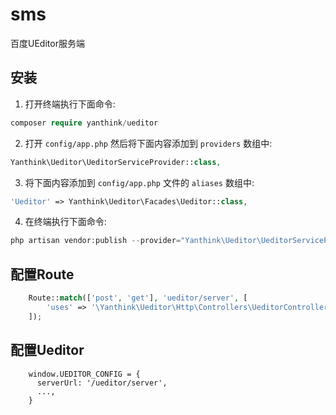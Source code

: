 # sms
百度UEditor服务端

## 安装

1) 打开终端执行下面命令:
```php
composer require yanthink/ueditor
```

2) 打开 ```config/app.php``` 然后将下面内容添加到 ```providers``` 数组中:
```php
Yanthink\Ueditor\UeditorServiceProvider::class,
```

3) 将下面内容添加到 ```config/app.php``` 文件的 ```aliases``` 数组中:
```php
'Ueditor' => Yanthink\Ueditor\Facades\Ueditor::class,
```

4) 在终端执行下面命令:
```php
php artisan vendor:publish --provider="Yanthink\Ueditor\UeditorServiceProvider"
```

## 配置Route
```php
    Route::match(['post', 'get'], 'ueditor/server', [
        'uses' => '\Yanthink\Ueditor\Http\Controllers\UeditorController@init',
    ]);
```

## 配置Ueditor
```
    window.UEDITOR_CONFIG = {
      serverUrl: '/ueditor/server',
      ...,
    }
```